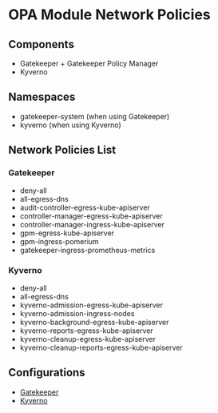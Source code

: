 # OPA Module Network Policies

## Components
- Gatekeeper + Gatekeeper Policy Manager
- Kyverno

## Namespaces
- gatekeeper-system (when using Gatekeeper)
- kyverno (when using Kyverno)

## Network Policies List

### Gatekeeper
- deny-all
- all-egress-dns
- audit-controller-egress-kube-apiserver
- controller-manager-egress-kube-apiserver
- controller-manager-ingress-kube-apiserver
- gpm-egress-kube-apiserver
- gpm-ingress-pomerium
- gatekeeper-ingress-prometheus-metrics

### Kyverno
- deny-all
- all-egress-dns
- kyverno-admission-egress-kube-apiserver
- kyverno-admission-ingress-nodes
- kyverno-background-egress-kube-apiserver
- kyverno-reports-egress-kube-apiserver
- kyverno-cleanup-egress-kube-apiserver
- kyverno-cleanup-reports-egress-kube-apiserver

## Configurations
- [Gatekeeper](gatekeeper.md)
- [Kyverno](kyverno.md)

